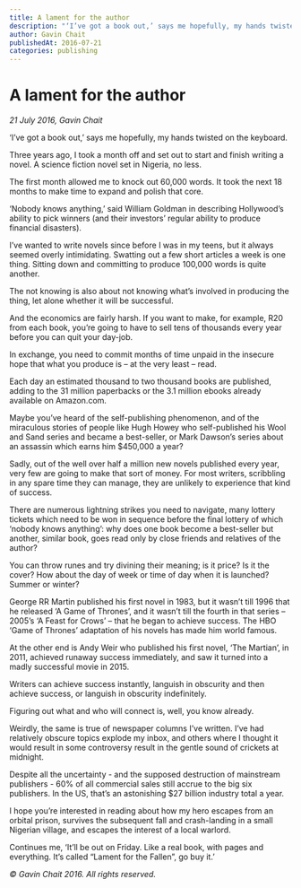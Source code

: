 ```yaml
---
title: A lament for the author
description: "‘I’ve got a book out,’ says me hopefully, my hands twisted on the keyboard."
author: Gavin Chait
publishedAt: 2016-07-21
categories: publishing
---
```


# A lament for the author

_21 July 2016, Gavin Chait_

‘I’ve got a book out,’ says me hopefully, my hands twisted on the keyboard.

Three years ago, I took a month off and set out to start and finish writing a novel. A science fiction novel set in Nigeria, no less.

The first month allowed me to knock out 60,000 words. It took the next 18 months to make time to expand and polish that core.

‘Nobody knows anything,’ said William Goldman in describing Hollywood’s ability to pick winners (and their investors’ regular ability to produce financial disasters).

I’ve wanted to write novels since before I was in my teens, but it always seemed overly intimidating. Swatting out a few short articles a week is one thing. Sitting down and committing to produce 100,000 words is quite another.

The not knowing is also about not knowing what’s involved in producing the thing, let alone whether it will be successful.

And the economics are fairly harsh. If you want to make, for example, R20 from each book, you’re going to have to sell tens of thousands every year before you can quit your day-job.

In exchange, you need to commit months of time unpaid in the insecure hope that what you produce is – at the very least – read.

Each day an estimated thousand to two thousand books are published, adding to the 31 million paperbacks or the 3.1 million ebooks already available on Amazon.com.

Maybe you’ve heard of the self-publishing phenomenon, and of the miraculous stories of people like Hugh Howey who self-published his Wool and Sand series and became a best-seller, or Mark Dawson’s series about an assassin which earns him $450,000 a year?

Sadly, out of the well over half a million new novels published every year, very few are going to make that sort of money. For most writers, scribbling in any spare time they can manage, they are unlikely to experience that kind of success.

There are numerous lightning strikes you need to navigate, many lottery tickets which need to be won in sequence before the final lottery of which ‘nobody knows anything’: why does one book become a best-seller but another, similar book, goes read only by close friends and relatives of the author?

You can throw runes and try divining their meaning; is it price? Is it the cover? How about the day of week or time of day when it is launched? Summer or winter?

George RR Martin published his first novel in 1983, but it wasn’t till 1996 that he released ‘A Game of Thrones’, and it wasn’t till the fourth in that series – 2005’s ‘A Feast for Crows’ – that he began to achieve success. The HBO ‘Game of Thrones’ adaptation of his novels has made him world famous.

At the other end is Andy Weir who published his first novel, ‘The Martian’, in 2011, achieved runaway success immediately, and saw it turned into a madly successful movie in 2015.

Writers can achieve success instantly, languish in obscurity and then achieve success, or languish in obscurity indefinitely.

Figuring out what and who will connect is, well, you know already.

Weirdly, the same is true of newspaper columns I’ve written. I’ve had relatively obscure topics explode my inbox, and others where I thought it would result in some controversy result in the gentle sound of crickets at midnight.

Despite all the uncertainty - and the supposed destruction of mainstream publishers - 60% of all commercial sales still accrue to the big six publishers. In the US, that’s an astonishing $27 billion industry total a year.

I hope you’re interested in reading about how my hero escapes from an orbital prison, survives the subsequent fall and crash-landing in a small Nigerian village, and escapes the interest of a local warlord.

Continues me, ‘It’ll be out on Friday. Like a real book, with pages and everything. It’s called “Lament for the Fallen”, go buy it.’

_:copyright: Gavin Chait 2016. All rights reserved._
